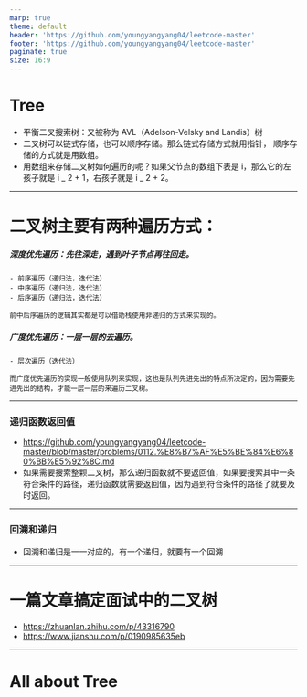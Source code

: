 ```yaml
---
marp: true
theme: default
header: 'https://github.com/youngyangyang04/leetcode-master'
footer: 'https://github.com/youngyangyang04/leetcode-master'
paginate: true
size: 16:9
---
```


# Tree

- 平衡二叉搜索树：又被称为 AVL（Adelson-Velsky and Landis）树
- 二叉树可以链式存储，也可以顺序存储。那么链式存储方式就用指针， 顺序存储的方式就是用数组。
- 用数组来存储二叉树如何遍历的呢？如果父节点的数组下表是 i，那么它的左孩子就是 i _ 2 + 1，右孩子就是 i _ 2 + 2。

---

# 二叉树主要有两种遍历方式：

##### 深度优先遍历：先往深走，遇到叶子节点再往回走。

    - 前序遍历（递归法，迭代法）
    - 中序遍历（递归法，迭代法）
    - 后序遍历（递归法，迭代法）

    前中后序遍历的逻辑其实都是可以借助栈使用非递归的方式来实现的。

##### 广度优先遍历：一层一层的去遍历。

    - 层次遍历（迭代法）

    而广度优先遍历的实现一般使用队列来实现，这也是队列先进先出的特点所决定的，因为需要先进先出的结构，才能一层一层的来遍历二叉树。

---

### 递归函数返回值

- https://github.com/youngyangyang04/leetcode-master/blob/master/problems/0112.%E8%B7%AF%E5%BE%84%E6%80%BB%E5%92%8C.md
- 如果需要搜索整颗二叉树，那么递归函数就不要返回值，如果要搜索其中一条符合条件的路径，递归函数就需要返回值，因为遇到符合条件的路径了就要及时返回。

---

### 回溯和递归

- 回溯和递归是一一对应的，有一个递归，就要有一个回溯

---

# 一篇文章搞定面试中的二叉树

- https://zhuanlan.zhihu.com/p/43316790
- https://www.jianshu.com/p/0190985635eb

---

# All about Tree
